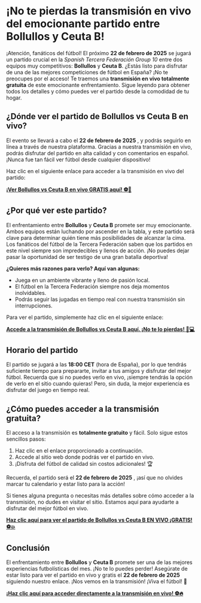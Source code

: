 # ¡No te pierdas la transmisión en vivo del emocionante partido entre Bollullos y Ceuta B!

¡Atención, fanáticos del fútbol! El próximo **22 de febrero de 2025** se jugará un partido crucial en la _Spanish Tercera Federación Group 10_ entre dos equipos muy competitivos: **Bollullos** y **Ceuta B**. ¿Estás listo para disfrutar de una de las mejores competiciones de fútbol en España? ¡No te preocupes por el acceso! Te traemos una **transmisión en vivo totalmente gratuita** de este emocionante enfrentamiento. Sigue leyendo para obtener todos los detalles y cómo puedes ver el partido desde la comodidad de tu hogar.

## ¿Dónde ver el partido de Bollullos vs Ceuta B en vivo?

El evento se llevará a cabo el **22 de febrero de 2025** , y podrás seguirlo en línea a través de nuestra plataforma. Gracias a nuestra transmisión en vivo, podrás disfrutar del partido en alta calidad y con comentarios en español. ¡Nunca fue tan fácil ver fútbol desde cualquier dispositivo!

Haz clic en el siguiente enlace para acceder a la transmisión en vivo del partido:

[**¡Ver Bollullos vs Ceuta B en vivo GRATIS aquí! ⚽🎥**](https://tinyurl.com/livestreamfreeo?st=Bollullos+vs+Ceuta+B&si=gh)

## ¿Por qué ver este partido?

El enfrentamiento entre **Bollullos** y **Ceuta B** promete ser muy emocionante. Ambos equipos están luchando por ascender en la tabla, y este partido será clave para determinar quién tiene más posibilidades de alcanzar la cima. Los fanáticos del fútbol de la Tercera Federación saben que los partidos en este nivel siempre son impredecibles y llenos de acción. ¡No puedes dejar pasar la oportunidad de ser testigo de una gran batalla deportiva!

**¿Quieres más razones para verlo? Aquí van algunas:**

- Juega en un ambiente vibrante y lleno de pasión local.
- El fútbol en la Tercera Federación siempre nos deja momentos inolvidables.
- Podrás seguir las jugadas en tiempo real con nuestra transmisión sin interrupciones.

Para ver el partido, simplemente haz clic en el siguiente enlace:

[**Accede a la transmisión de Bollullos vs Ceuta B aquí. ¡No te lo pierdas! 📱💻**](https://tinyurl.com/livestreamfreeo?st=Bollullos+vs+Ceuta+B&si=gh)

## Horario del partido

El partido se jugará a las **18:00 CET** (hora de España), por lo que tendrás suficiente tiempo para prepararte, invitar a tus amigos y disfrutar del mejor fútbol. Recuerda que si no puedes verlo en vivo, ¡siempre tendrás la opción de verlo en el sitio cuando quieras! Pero, sin duda, la mejor experiencia es disfrutar del juego en tiempo real.

## ¿Cómo puedes acceder a la transmisión gratuita?

El acceso a la transmisión es **totalmente gratuito** y fácil. Solo sigue estos sencillos pasos:

1. Haz clic en el enlace proporcionado a continuación.
2. Accede al sitio web donde podrás ver el partido en vivo.
3. ¡Disfruta del fútbol de calidad sin costos adicionales! 🏆

Recuerda, el partido será el **22 de febrero de 2025** , ¡así que no olvides marcar tu calendario y estar listo para la acción!

Si tienes alguna pregunta o necesitas más detalles sobre cómo acceder a la transmisión, no dudes en visitar el sitio. Estamos aquí para ayudarte a disfrutar del mejor fútbol en vivo.

[**Haz clic aquí para ver el partido de Bollullos vs Ceuta B EN VIVO ¡GRATIS! ⚽💥**](https://tinyurl.com/livestreamfreeo?st=Bollullos+vs+Ceuta+B&si=gh)

## Conclusión

El enfrentamiento entre **Bollullos** y **Ceuta B** promete ser una de las mejores experiencias futbolísticas del mes. ¡No te lo puedes perder! Asegúrate de estar listo para ver el partido en vivo y gratis el **22 de febrero de 2025** siguiendo nuestro enlace. ¡Nos vemos en la transmisión! ¡Viva el fútbol! 🎉

[**¡Haz clic aquí para acceder directamente a la transmisión en vivo! ⚽🔥**](https://tinyurl.com/livestreamfreeo?st=Bollullos+vs+Ceuta+B&si=gh)
